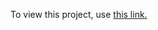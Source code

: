 To view this project, use [this link.](https://htmlpreview.github.io/?https://github.com/UnbannableGT/FreeCodeCampProjects/blob/main/ConsoleCrashCourse/consoleCrashCourse.html)